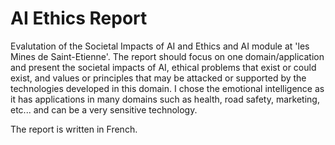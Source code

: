 # AI Ethics Report  

Evalutation of the Societal Impacts of AI and Ethics and AI module at 'les Mines de Saint-Etienne'. 
The report should focus on one domain/application and present the societal impacts of AI, ethical problems that exist or could exist, and values or principles that may be attacked or supported by the technologies developed in this domain. 
I chose the emotional intelligence as it has applications in many domains such as health, road safety, marketing, etc... and can be a very sensitive technology.  

The report is written in French. 

